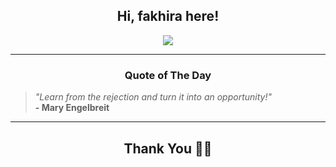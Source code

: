 <h2 align="center"> Hi, fakhira here!</h2>

<p align="center">
<a href="https://github.com/fakhiralkda" alt="github streak"><img src="https://dvst-streak.herokuapp.com/?user=fakhiralkda&theme=tokyonight&fire=DD472C"></a>
</p>

<hr>
<h3 align="center">Quote of The Day</h3>
<p align="center">
<blockquote>
<i>"Learn from the rejection and turn it into an opportunity!"</i>
<br>
<b>- Mary Engelbreit</b>
</blockquote>
</p>


<hr>
<h2 align="center">Thank You 🙏🏼</h2>

